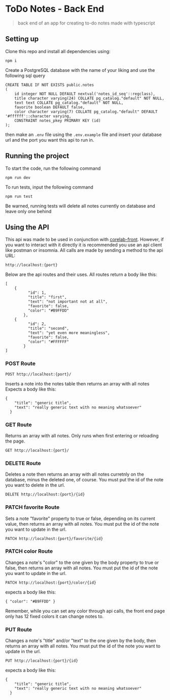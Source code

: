 # ToDo Notes - Back End

> back end of an app for creating to-do notes made with typescript

## Setting up

Clone this repo and install all dependencies using:
```
npm i
```
Create a PostgreSQL database with the name of your liking and use the following sql query
```
CREATE TABLE IF NOT EXISTS public.notes
(
    id integer NOT NULL DEFAULT nextval('notes_id_seq'::regclass),
    title character varying(24) COLLATE pg_catalog."default" NOT NULL,
    text text COLLATE pg_catalog."default" NOT NULL,
    favorite boolean DEFAULT false,
    color character varying(7) COLLATE pg_catalog."default" DEFAULT '#ffffff'::character varying,
    CONSTRAINT notes_pkey PRIMARY KEY (id)
);
```
then make an `.env` file using the `.env.example` file and insert your database url and the port you want this api to run in.

## Running the project

To start the code, run the following command

```
npm run dev
```

To run tests, input the following command

```
npm run test
```
Be warned, running tests will delete all notes currently on database and leave only one behind

## Using the API

This api was made to be used in conjunction with [corelab-front](https://github.com/duanzin/corelab-front).
However, if you want to interact with it directly it is recommended you use an api client like postman or insomnia.
All calls are made by sending a method to the api URL:

```
http://localhost:{port}
```

Below are the api routes and their uses.
All routes return a body like this:
```
[
    {
          "id": 1,
          "title": "first",
          "text": "not important not at all",
          "favorite": false,
          "color": "#B9FFDD"
        },
    {
          "id": 2,
          "title": "second",
          "text": "yet even more meaningless",
          "favorite": false,
          "color": "#FFFFFF"
        }
]
```

### POST Route

```
POST http://localhost:{port}/
```

Inserts a note into the notes table then returns an array with all notes
Expects a body like this:
```
{
    "title": "generic title",
    "text": "really generic text with no meaning whatsoever"
  }

```

### GET Route

Returns an array with all notes. Only runs when first entering or reloading the page.

```
GET http://localhost:{port}/
```

### DELETE Route

Deletes a note then returns an array with all notes curretnly on the database, minus the deleted one, of course.
You must put the id of the note you want to delete in the url.

```
DELETE http://localhost:{port}/{id}
```

### PATCH favorite Route

Sets a note "favorite" property to true or false, depending on its current value, then returns an array with all notes.
You must put the id of the note you want to update in the url.

```
PATCH http://localhost:{port}/favorite/{id}
```


### PATCH color Route

Changes a note's "color" to the one given by the body property to true or false, then returns an array with all notes.
You must put the id of the note you want to update in the url.

```
PATCH http://localhost:{port}/color/{id}
```

expects a body like this:
```
{ "color": "#B9FFDD" }
```

Remember, while you can set any color through api calls, the front end page only has 12 fixed colors it can change notes to.

### PUT Route

Changes a note's "title" and/or "text" to the one given by the body, then returns an array with all notes.
You must put the id of the note you want to update in the url.

```
PUT http://localhost:{port}/{id}
```

expects a body like this:
```
{
    "title": "generic title",
    "text": "really generic text with no meaning whatsoever"
  }
```
